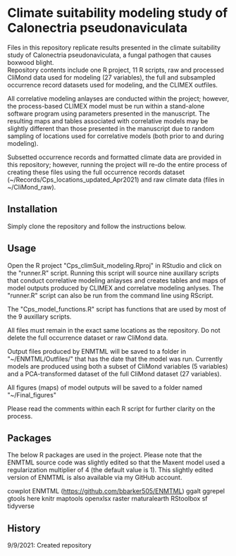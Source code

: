 # Climate suitability modeling study of Calonectria pseudonaviculata

Files in this repository replicate results presented in the climate suitability 
study of Calonectria pseudonaviculata, a fungal pathogen that causes boxwood blight.  
Repository contents include one R project, 11 R scripts, raw and
processed CliMond data used for modeling (27 variables), the full and 
subsampled occurrence record datasets used for modeling, and the CLIMEX 
outfiles. 

All correlative modeling anlayses are conducted within the 
project; however, the process-based CLIMEX model must be run within a 
stand-alone software program using parameters presented in the manuscript. 
The resulting maps and tables associated with correlative models may be slightly 
different than those presented in the manuscript due to random sampling of 
locations used for correlative models (both prior to and during modeling).

Subsetted occurrence records and formatted climate data are provided in this
repository; however, running the project will re-do the entire process
of creating these files using the full occurrence records dataset
(~/Records/Cps_locations_updated_Apr2021) and raw climate data (files in 
~/CliMond_raw). 

## Installation

Simply clone the repository and follow the instructions below.

## Usage

Open the R project "Cps_climSuit_modeling.Rproj" in RStudio and click on the 
"runner.R" script. Running this script will source nine auxillary scripts
that conduct correlative modeling anlayses and creates tables and maps of
model outputs produced by CLIMEX and correlatve modeling anlyses. 
The "runner.R" script can also be run from the command line using RScript.

The "Cps_model_functions.R" script has functions that are used by most 
of the 9 auxillary scripts. 

All files must remain in the exact same locations as the repository.
Do not delete the full occurrence dataset or raw CliMond data.

Output files produced by ENMTML will be saved to a folder in "~/ENMTML/Outfiles/" 
that has the date that the model was run. Currently models are produced using
both a subset of CliMond variables (5 variables) and a PCA-transformed dataset
of the full CliMond dataset (27 variables). 

All figures (maps) of model outputs will be saved to a folder named "~/Final_figures"

Please read the comments within each R script for further clarity on the process.

## Packages
The below R packages are used in the project. Please note that the ENMTML
source code was slightly edited so that the Maxent model used a regularization
multiplier of 4 (the default value is 1). This slightly edited version of 
ENMTML is also available via my GitHub account.

cowplot
ENMTML (https://github.com/bbarker505/ENMTML)
ggalt
ggrepel
gtools
here
knitr
maptools
openxlsx
raster
rnaturalearth
RStoolbox
sf
tidyverse

## History

9/9/2021: Created repository
